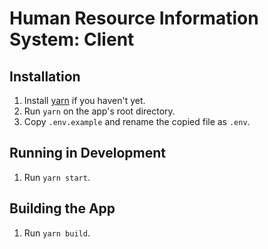 # Human Resource Information System: Client

## Installation

1. Install [yarn](https://yarnpkg.com/) if you haven't yet.
2. Run `yarn` on the app's root directory.
3. Copy `.env.example` and rename the copied file as `.env`.

## Running in Development

1. Run `yarn start`.

## Building the App

1. Run `yarn build`.
